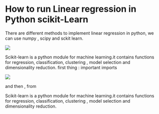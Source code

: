 # How to run Linear regression in Python scikit-Learn
There are different methods to implement linear regression in python, we can use numpy , scipy and sckit learn.

![](https://bigdata-madesimple.com/wp-content/uploads/2016/04/Prices.png)

Scikit-learn is a python module for machine learning.it contains functions for regression, classification, clustering , model selection and dimensionality reduction. 
first thing : important imports 

![](https://bigdata-madesimple.com/wp-content/uploads/2016/04/Explore-1.png)

and then , from

Scikit-learn is a python module for machine learning.it contains functions for regression, classification, clustering , model selection and dimensionality reduction. 
